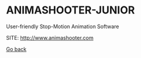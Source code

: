 # ANIMASHOOTER-JUNIOR
 
 User-friendly Stop-Motion Animation Software
 
 SITE: http://www.animashooter.com

 [Go back](https://portable-linux-apps.github.io/apps.html)
